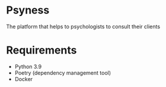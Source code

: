 # Psyness

The platform that helps to psychologists to consult their clients


# Requirements

  * Python 3.9
  * Poetry (dependency management tool)
  * Docker
